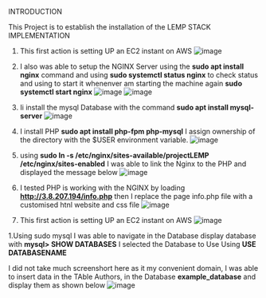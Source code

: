 INTRODUCTION 

This Project is to establish the installation of the LEMP STACK IMPLEMENTATION

1. This first action is setting UP an EC2 instant on AWS 
![image](https://user-images.githubusercontent.com/41007763/186931584-0c900303-772c-4dae-83a8-2564c477207f.png)


1. I also was able to setup the NGINX Server using the **sudo apt install nginx** command and using **sudo systemctl status nginx** to check status and using to start it whenenver am starting the machine again **sudo systemctl start nginx**
 ![image](https://user-images.githubusercontent.com/41007763/186931980-10cda298-88b3-4ae2-a604-31d60430be9d.png)
 ![image](https://user-images.githubusercontent.com/41007763/186937855-54e52186-6c39-44f2-8915-f4152ab3f6ad.png)


1. Ii install the mysql Database with the command **sudo apt install mysql-server** 
  ![image](https://user-images.githubusercontent.com/41007763/186932895-1b91004a-8539-407d-8f0e-acc02a5f5efd.png)


1. I install PHP  **sudo apt install php-fpm php-mysql** I assign ownership of the directory with the $USER environment variable. 
![image](https://user-images.githubusercontent.com/41007763/186933525-1165537d-0463-4e34-87f0-efdc46ff6f64.png)

1. using **sudo ln -s /etc/nginx/sites-available/projectLEMP /etc/nginx/sites-enabled** I was able to link the Nginx to the PHP and displayed the message below
![image](https://user-images.githubusercontent.com/41007763/186934936-e44e3dc5-cbac-45fe-a91f-fd29734de08e.png)

1. I tested PHP is working with the NGINX by loading **http://3.8.207.194/info.php** then I replace the page info.php file with a customised htnl website and css file 
![image](https://user-images.githubusercontent.com/41007763/186939463-ca7af910-5b13-45ec-94c4-e19e6d4bdf29.png)

1. This first action is setting UP an EC2 instant on AWS 
![image](https://user-images.githubusercontent.com/41007763/186940004-f1366af6-ac47-44a5-9cb1-92f638ca57a3.png)

1.Using sudo mysql I was able to navigate in the Database display database with **mysql> SHOW DATABASES** I selected the Database to Use Using **USE DATABASENAME** 

I did not take much screenshort here as it my convenient domain, I was able to insert data in the TAble Authors, in the Database **example_database** and display them as shown below
![image](https://user-images.githubusercontent.com/41007763/186940575-ae06dd85-c0d9-42c8-8ab6-41ea718aa5a2.png)



